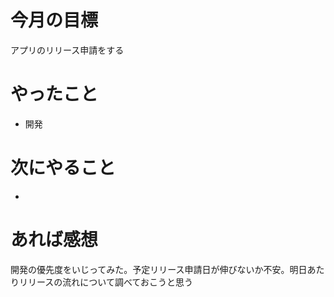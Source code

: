 # 今月の目標
アプリのリリース申請をする
# やったこと
* 開発
# 次にやること
* 
# あれば感想
開発の優先度をいじってみた。予定リリース申請日が伸びないか不安。明日あたりリリースの流れについて調べておこうと思う
